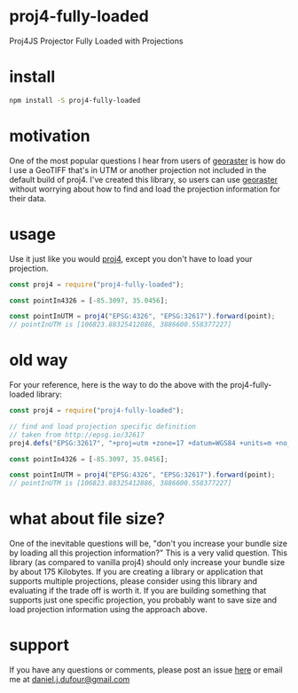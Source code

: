 # proj4-fully-loaded
Proj4JS Projector Fully Loaded with Projections

# install
```bash
npm install -S proj4-fully-loaded
```

# motivation
One of the most popular questions I hear from users of [georaster](https://github.com/geotiff/georaster)
is how do I use a GeoTIFF that's in UTM or another projection not included in the default build of proj4.
I've created this library, so users can use [georaster](https://github.com/geotiff/georaster)
without worrying about how to find and load the projection information for their data.

# usage
Use it just like you would [proj4](https://www.npmjs.com/package/proj4),
except you don't have to load your projection.

```javascript
const proj4 = require("proj4-fully-loaded");

const pointIn4326 = [-85.3097, 35.0456];

const pointInUTM = proj4("EPSG:4326", "EPSG:32617").forward(point);
// pointInUTM is [106823.88325412886, 3886600.558377227]
```

# old way
For your reference, here is the way to do the above with the proj4-fully-loaded library:
```javascript
const proj4 = require("proj4-fully-loaded");

// find and load projection specific definition
// taken from http://epsg.io/32617
proj4.defs("EPSG:32617", "+proj=utm +zone=17 +datum=WGS84 +units=m +no_defs");

const pointIn4326 = [-85.3097, 35.0456];

const pointInUTM = proj4("EPSG:4326", "EPSG:32617").forward(point);
// pointInUTM is [106823.88325412886, 3886600.558377227]
```

# what about file size?
One of the inevitable questions will be, "don't you increase your bundle size by loading all this projection information?"  This is a very valid question.  This library (as compared to vanilla proj4) should only
increase your bundle size by about 175 Kilobytes.  If you are creating a library or application that
supports multiple projections, please consider using this library and evaluating if the trade off is worth it.
If you are building something that supports just one specific projection, you probably want to save size
and load projection information using the approach above.

# support
If you have any questions or comments, please post an issue [here](https://github.com/DanielJDufour/proj4-fully-loaded/issues) or email me at daniel.j.dufour@gmail.com
